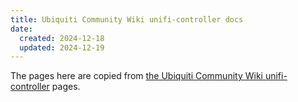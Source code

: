```yaml
---
title: Ubiquiti Community Wiki unifi-controller docs
date:
  created: 2024-12-18
  updated: 2024-12-19
---
```


The pages here are copied from [the Ubiquiti Community Wiki unifi-controller](https://ubntwiki.com/products/software/unifi-controller) pages.
